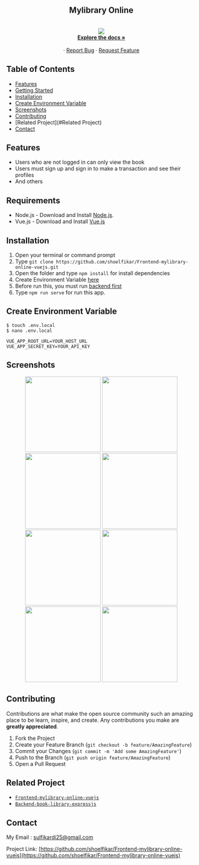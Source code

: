 

<br />
<p align="center">

  <h2 align="center">Mylibrary Online</h2>
  <p align="center">
    <br />
    <img src="https://github.com/shoelfikar/Frontend-mylibrary-online-vuejs/blob/master/src/assets/img/login/bookshelf.png" />
    <br />
    <a href="https://github.com/shoelfikar/mylibrary-online"><strong>Explore the docs »</strong></a>
    <br />
    <br />
    ·
    <a href="https://github.com/shoelfikar/mylibrary-online/issues">Report Bug</a>
    ·
    <a href="https://github.com/shoelfikar/mylibrary-online/issues">Request Feature</a>
  </p>
</p>



<!-- TABLE OF CONTENTS -->
## Table of Contents

* [Features](#Features)
* [Getting Started](#Requirements)
* [Installation](#Installation)
* [Create Environment Variable](#create-environment-variable)
* [Screenshots](#screenshots)
* [Contributing](#Contributing)
* [Related Project](#Related Project)
* [Contact](#contact)



<!-- ABOUT THE PROJECT -->
## Features

- Users who are not logged in can only view the book
- Users must sign up and sign in to make a transaction and see their profiles
- And others




## Requirements

- Node.js - Download and Install [Node.js](https://nodejs.org/en/).
- Vue.js - Download and Install [Vue.js](https://vuejs.org/v2/guide/)

## Installation

1. Open your terminal or command prompt
2. Type `git clone https://github.com/shoelfikar/Frontend-mylibrary-online-vuejs.git`
3. Open the folder and type `npm install` for install dependencies
4. Create Environment Variable [here](#create-environment-variable)
5. Before run this, you must run [backend first](#related-project-backend)
6. Type `npm run serve` for run this app.

## Create Environment Variable

```
$ touch .env.local
$ nano .env.local
```

```
VUE_APP_ROOT_URL=YOUR_HOST_URL
VUE_APP_SECRET_KEY=YOUR_API_KEY
```



<!-- ROADMAP -->
## Screenshots

<p align='center'>
  <span>
      <image width="200" src='https://github.com/shoelfikar/mylibrary-online/blob/master/src/assets/Library-Book/register.png' />
      <image width="200" src='https://github.com/shoelfikar/mylibrary-online/blob/master/src/assets/Library-Book/login.png' />
      <image width="200" src='https://github.com/shoelfikar/mylibrary-online/blob/master/src/assets/Library-Book/home-library.png' />
      <image width="200" src='https://github.com/shoelfikar/mylibrary-online/blob/master/src/assets/Library-Book/addbook.png' />
      <image width="200" src='https://github.com/shoelfikar/mylibrary-online/blob/master/src/assets/Library-Book/detail%20book.png' />
      <image width="200" src='https://github.com/shoelfikar/mylibrary-online/blob/master/src/assets/Library-Book/edit-book.png' />
      <image width="200" src='https://github.com/shoelfikar/mylibrary-online/blob/master/src/assets/Library-Book/borrow-book.png' />
      <image width="200" src='https://github.com/shoelfikar/mylibrary-online/blob/master/src/assets/Library-Book/history.png' />
     

<!-- CONTRIBUTING -->
## Contributing

Contributions are what make the open source community such an amazing place to be learn, inspire, and create. Any contributions you make are **greatly appreciated**.

1. Fork the Project
2. Create your Feature Branch (`git checkout -b feature/AmazingFeature`)
3. Commit your Changes (`git commit -m 'Add some AmazingFeature'`)
4. Push to the Branch (`git push origin feature/AmazingFeature`)
5. Open a Pull Request



## Related Project
* [`Frontend-mylibrary-online-vuejs`](https://github.com/shoelfikar/Frontend-mylibrary-online-vuejs)
* [`Backend-book-library-expressjs`](https://github.com/shoelfikar/Backend-book-library-expressjs)


<!-- CONTACT -->
## Contact

My Email : sulfikardi25@gmail.com

Project Link: [https://github.com/shoelfikar/Frontend-mylibrary-online-vuejs](https://github.com/shoelfikar/Frontend-mylibrary-online-vuejs)
